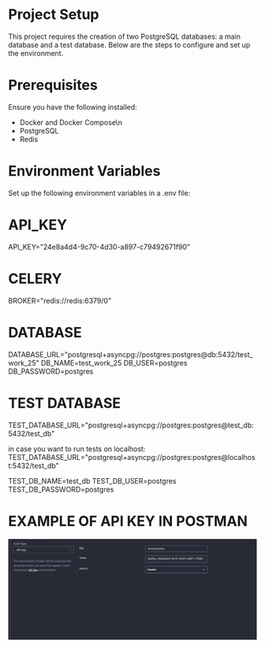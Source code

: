 # Project Setup

This project requires the creation of two PostgreSQL databases: a main database and a test database. 
Below are the steps to configure and set up the environment.

# Prerequisites
Ensure you have the following installed:

- Docker and Docker Compose\n
- PostgreSQL
- Redis

# Environment Variables

Set up the following environment variables in a .env file:

# API_KEY
API_KEY="24e8a4d4-9c70-4d30-a897-c79492671f90"

# CELERY
BROKER="redis://redis:6379/0"

# DATABASE
DATABASE_URL="postgresql+asyncpg://postgres:postgres@db:5432/test_work_25"
DB_NAME=test_work_25
DB_USER=postgres
DB_PASSWORD=postgres

# TEST DATABASE
TEST_DATABASE_URL="postgresql+asyncpg://postgres:postgres@test_db:5432/test_db"

in case you want to run tests on localhost:
TEST_DATABASE_URL="postgresql+asyncpg://postgres:postgres@localhost:5432/test_db"

TEST_DB_NAME=test_db
TEST_DB_USER=postgres
TEST_DB_PASSWORD=postgres

# EXAMPLE OF API KEY IN POSTMAN
![img.png](img.png)